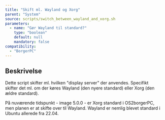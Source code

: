 ```yaml
---
title: "Skift ml. Wayland og Xorg"
parent: "System"
source: scripts/switch_between_wayland_and_xorg.sh
parameters:
  - name: "Gør Wayland til standard?"
    type: "boolean"
    default: null
    mandatory: false
compatibility:
  - "BorgerPC"
---
```


## Beskrivelse
Dette script skifter ml. hvilken "display server" der anvendes.
Specifikt skifter det ml. om der køres Wayland (den nyere standard) eller Xorg (den ældre standard).

På nuværende tidspunkt - image 5.0.0 - er Xorg standard i OS2borgerPC, men planen er at skifte over til Wayland. 
Wayland er nemlig blevet standard i Ubuntu allerede fra 22.04.